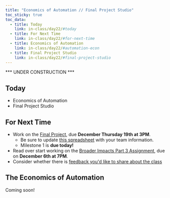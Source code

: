 ```yaml
---
title: "Economics of Automation // Final Project Studio"
toc_sticky: true
toc_data:
  - title: Today
    link: in-class/day22/#today
  - title: For Next Time
    link: in-class/day22/#for-next-time
  - title: Economics of Automation
    link: in-class/day22/#automation-econ
  - title: Final Project Studio 
    link: in-class/day22/#final-project-studio
---
```


*** UNDER CONSTRUCTION ***

## Today
* Economics of Automation
* Final Project Studio

## For Next Time
* Work on the [Final Project](../assignments/final_project.md), due **December Thursday 19th at 3PM**.
    * Be sure to update [this spreadsheet](https://docs.google.com/spreadsheets/d/1jNmGA6Lxs90oOHcQR8DOHVDKfWE9OdGI3tmLi_gVgD4/edit?usp=sharing) with your team information.
    * Milestone 1 is **due today!**
* Read over start working on the [Broader Impacts Part 3 Assignment](https://canvas.olin.edu/courses/822/assignments/13047), due on **December 6th at 7PM**.
* Consider whether there is [feedback you'd like to share about the class](https://forms.gle/giCwA1pkr4y3e4T37)

## The Economics of Automation
Coming soon!